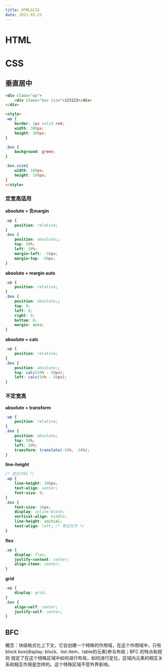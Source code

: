 ```yaml
---
title: HTML&CSS
date: 2021-03-23
---
```


# HTML

# CSS

## 垂直居中

```html
<div class="wp">
    <div class="box size">123123</div>
</div>

<style>
.wp {
    border: 1px solid red;
    width: 300px;
    height: 300px;
}

.box {
    background: green;    
}

.box.size{
    width: 100px;
    height: 100px;
}
</style>
```

<CssCenter />

### 定宽高适用

**absolute + 负margin**

```css
.wp {
    position: relative;
}
.box {
    position: absolute;;
    top: 50%;
    left: 50%;
    margin-left: -50px;
    margin-top: -50px;
}
```

**absolute + margin auto**

```css
.wp {
    position: relative;
}
.box {
    position: absolute;;
    top: 0;
    left: 0;
    right: 0;
    bottom: 0;
    margin: auto;
}

```

**absolute + calc**

```css
.wp {
    position: relative;
}
.box {
    position: absolute;;
    top: calc(50% - 50px);
    left: calc(50% - 50px);
}
```


### 不定宽高

**absolute + transform**

```css
.wp {
    position: relative;
}
.box {
    position: absolute;
    top: 50%;
    left: 50%;
    transform: translate(-50%, -50%);
}
```

**line-height**

```css
/* 定位代码 */
.wp {
    line-height: 300px;
    text-align: center;
    font-size: 0;
}
.box {
    font-size: 16px;
    display: inline-block;
    vertical-align: middle;
    line-height: initial;
    text-align: left; /* 修正文字 */
}
```

**flex**

```css
.wp {
    display: flex;
    justify-content: center;
    align-items: center;
}
```

**grid**

```css
.wp {
    display: grid;
}
.box {
    align-self: center;
    justify-self: center;
}
```


## BFC

概念：块级格式化上下文，它会创建一个特殊的作用域，在这个作用域中，只有 block box(display: block、list-item、table的元素)参与布局；BFC 的特点和规则
规定了在这个特殊区域中如何进行布局，如何进行定位，区域内元素的相互关系和相互作用是怎样的。这个特殊区域不受外界影响。
